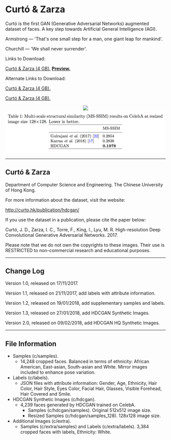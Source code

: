 # Curtó & Zarza
Curtó is the first GAN (Generative Adversarial Networks) augmented dataset of faces. A key step towards Artificial General Intelligence (AGI).

Armstrong — 'That's one small step for a man, one giant leap for mankind'.

Churchill — 'We shall never surrender'.

Links to Download:

<a href="https://drive.google.com/open?id=1q-FC_wztJ5vRHnb5zu7EzTN89xoBXr1-">Curtó & Zarza (4 GB).</a>
<a href="https://share.weiyun.com/5CgohW5"><strong>Preview.</strong></a>

Alternate Links to Download:

<a href="https://share.weiyun.com/5lAgqlG">Curtó & Zarza (4 GB).</a>

<a href="https://share.weiyun.com/5kcGahm">Curtó & Zarza (4 GB).</a>

<p align="center">
<img src="HDCGAN_HQ.png" width="800">
<img src="HDCGAN_table.png" width="600">
</p>

--------------------------------------------------------
Curtó & Zarza 
--------------------------------------------------------

Department of Computer Science and Engineering. 
The Chinese University of Hong Kong.

For more information about the dataset, visit the website:

  http://curto.hk/publication/hdcgan/

If you use the dataset in a publication, please cite the paper below:

Curtó, J. D., Zarza, I. C., Torre, F., King, I., Lyu, M. R.
High-resolution Deep Convolutional Generative Adversarial Networks. 2017.

Please note that we do not own the copyrights to these images. Their use is RESTRICTED to non-commercial research and educational purposes.

--------------------------------------------------------
Change Log
--------------------------------------------------------

Version 1.0, released on 17/11/2017.

Version 1.1, released on 21/11/2017, add labels with attribute information.

Version 1.2, released on 19/01/2018, add supplementary samples and labels.

Version 1.3, released on 27/01/2018, add HDCGAN Synthetic Images.

Version 2.0, released on 09/02/2018, add HDCGAN HQ Synthetic Images.

--------------------------------------------------------
File Information
--------------------------------------------------------

- Samples (c/samples).
  - 14,248 cropped faces. Balanced in terms of ethnicity: African American, East-asian, South-asian and White. Mirror images included to enhance pose variation.
- Labels (c/labels).
  - JSON files with attribute information: Gender, Age, Ethnicity, Hair Color, Hair Style, Eyes Color, Facial Hair, Glasses, Visible Forehead, Hair Covered and Smile.
- HDCGAN Synthetic Images (c/hdcgan).
  - 4,239 faces generated by HDCGAN trained on CelebA. 
    - Samples (c/hdcgan/samples).
        Original 512x512 image size.
    - Resized Samples (c/hdcgan/samples_128).
        128x128 image size. 
- Additional Images (c/extra).
  - Samples (c/extra/samples) and Labels (c/extra/labels).
      3,384 cropped faces with labels, Ethnicity: White.
